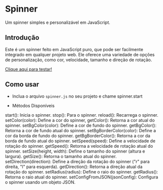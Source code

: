 # Spinner

Um spinner simples e personalizável em JavaScript.

## Introdução

Este é um spinner feito em JavaScript puro, que pode ser facilmente integrado em qualquer projeto web. Ele oferece uma variedade de opções de personalização, como cor, velocidade, tamanho e direção de rotação.

<a href="https://vinicius-rodriguess.github.io/dynamic-spinner/">Clique aqui para testar!</a>

## Como usar

- Inclua o arquivo `spinner.js` no seu projeto e chame spinner.start

- Métodos Disponíveis

start(): Inicia o spinner.
stop(): Para o spinner.
reload(): Recarrega o spinner.
setColor(color): Define a cor do spinner,
getColor(): Retorna a cor atual do spinner.
setBgColor(color): Define a cor de fundo do spinner.
getBgColor(): Retorna a cor de fundo atual do spinner.
setBgBorderColor(color): Define a cor da borda de fundo do spinner.
getBgBorderColor(): Retorna a cor da borda de fundo atual do spinner.
setSpeed(speed): Define a velocidade de rotação do spinner.
getSpeed(): Retorna a velocidade de rotação atual do spinner.
setSize(height, width): Define o tamanho do spinner (altura e largura).
getSize(): Retorna o tamanho atual do spinner.
setDirection(direction): Define a direção da rotação do spinner ("r" para direita, "l" para esquerda).
getDirection(): Retorna a direção atual da rotação do spinner.
setRadius(radius): Define o raio do spinner.
getRadius(): Retorna o raio atual do spinner.
setConfigFromJSON(jsonConfig): Configura o spinner usando um objeto JSON.
